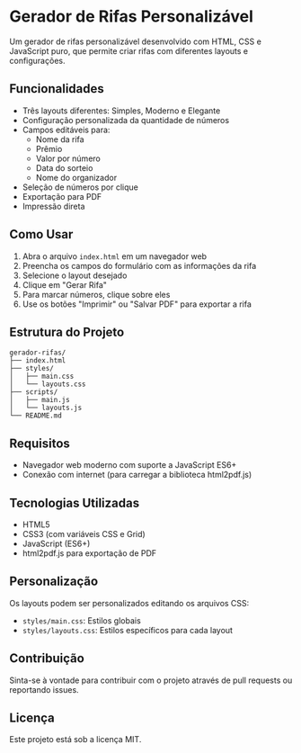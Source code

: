 # Gerador de Rifas Personalizável

Um gerador de rifas personalizável desenvolvido com HTML, CSS e JavaScript puro, que permite criar rifas com diferentes layouts e configurações.

## Funcionalidades

- Três layouts diferentes: Simples, Moderno e Elegante
- Configuração personalizada da quantidade de números
- Campos editáveis para:
  - Nome da rifa
  - Prêmio
  - Valor por número
  - Data do sorteio
  - Nome do organizador
- Seleção de números por clique
- Exportação para PDF
- Impressão direta

## Como Usar

1. Abra o arquivo `index.html` em um navegador web
2. Preencha os campos do formulário com as informações da rifa
3. Selecione o layout desejado
4. Clique em "Gerar Rifa"
5. Para marcar números, clique sobre eles
6. Use os botões "Imprimir" ou "Salvar PDF" para exportar a rifa

## Estrutura do Projeto

```
gerador-rifas/
├── index.html
├── styles/
│   ├── main.css
│   └── layouts.css
├── scripts/
│   ├── main.js
│   └── layouts.js
└── README.md
```

## Requisitos

- Navegador web moderno com suporte a JavaScript ES6+
- Conexão com internet (para carregar a biblioteca html2pdf.js)

## Tecnologias Utilizadas

- HTML5
- CSS3 (com variáveis CSS e Grid)
- JavaScript (ES6+)
- html2pdf.js para exportação de PDF

## Personalização

Os layouts podem ser personalizados editando os arquivos CSS:

- `styles/main.css`: Estilos globais
- `styles/layouts.css`: Estilos específicos para cada layout

## Contribuição

Sinta-se à vontade para contribuir com o projeto através de pull requests ou reportando issues.

## Licença

Este projeto está sob a licença MIT.